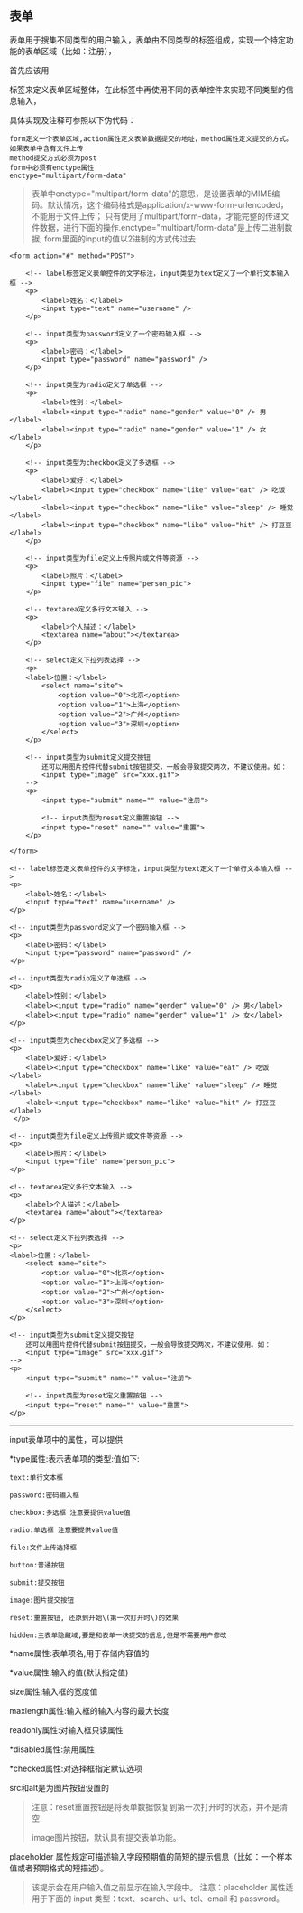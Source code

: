 ## 表单
表单用于搜集不同类型的用户输入，表单由不同类型的标签组成，实现一个特定功能的表单区域（比如：注册），

首先应该用<form>标签来定义表单区域整体，在此标签中再使用不同的表单控件来实现不同类型的信息输入，

具体实现及注释可参照以下伪代码：


    form定义一个表单区域,action属性定义表单数据提交的地址，method属性定义提交的方式。
    如果表单中含有文件上传 
    method提交方式必须为post 
    form中必须有enctype属性
    enctype="multipart/form-data"

> 表单中enctype="multipart/form-data"的意思，是设置表单的MIME编码。默认情况，这个编码格式是application/x-www-form-urlencoded，不能用于文件上传；
> 只有使用了multipart/form-data，才能完整的传递文件数据，进行下面的操作.enctype="multipart/form-data"是上传二进制数据; form里面的input的值以2进制的方式传过去


	<form action="#" method="POST">
	
	    <!-- label标签定义表单控件的文字标注，input类型为text定义了一个单行文本输入框 -->
	    <p>
	        <label>姓名：</label>
	        <input type="text" name="username" />
	    </p>
	
	    <!-- input类型为password定义了一个密码输入框 -->
	    <p>
	        <label>密码：</label>
	        <input type="password" name="password" />
	    </p>
	
	    <!-- input类型为radio定义了单选框 -->
	    <p>
	        <label>性别：</label>
	        <label><input type="radio" name="gender" value="0" /> 男</label>
	        <label><input type="radio" name="gender" value="1" /> 女</label>
	    </p>
	
	    <!-- input类型为checkbox定义了多选框 -->
	    <p>
	        <label>爱好：</label>
	        <label><input type="checkbox" name="like" value="eat" /> 吃饭</label>
	        <label><input type="checkbox" name="like" value="sleep" /> 睡觉</label>
	        <label><input type="checkbox" name="like" value="hit" /> 打豆豆</label>
	    </p>
	
	    <!-- input类型为file定义上传照片或文件等资源 -->
	    <p>
	        <label>照片：</label>
	        <input type="file" name="person_pic">
	    </p>
	
	    <!-- textarea定义多行文本输入 -->
	    <p>
	        <label>个人描述：</label>
	        <textarea name="about"></textarea>
	    </p>
	
	    <!-- select定义下拉列表选择 -->
	    <p>
	    <label>位置：</label>
	        <select name="site">
	            <option value="0">北京</option>
	            <option value="1">上海</option>
	            <option value="2">广州</option>
	            <option value="3">深圳</option>
	        </select>
	    </p>
	
	    <!-- input类型为submit定义提交按钮
	        还可以用图片控件代替submit按钮提交，一般会导致提交两次，不建议使用。如：
	        <input type="image" src="xxx.gif">
	    -->
	    <p>
	        <input type="submit" name="" value="注册">
	
	        <!-- input类型为reset定义重置按钮 -->
	        <input type="reset" name="" value="重置">
	    </p>
	
	</form>

<form action="#" method="POST">

    <!-- label标签定义表单控件的文字标注，input类型为text定义了一个单行文本输入框 -->
    <p>
        <label>姓名：</label>
        <input type="text" name="username" />
    </p>

    <!-- input类型为password定义了一个密码输入框 -->
    <p>
        <label>密码：</label>
        <input type="password" name="password" />
    </p>

    <!-- input类型为radio定义了单选框 -->
    <p>
        <label>性别：</label>
        <label><input type="radio" name="gender" value="0" /> 男</label>
        <label><input type="radio" name="gender" value="1" /> 女</label>
    </p>

    <!-- input类型为checkbox定义了多选框 -->
    <p>
        <label>爱好：</label>
        <label><input type="checkbox" name="like" value="eat" /> 吃饭</label>
        <label><input type="checkbox" name="like" value="sleep" /> 睡觉</label>
        <label><input type="checkbox" name="like" value="hit" /> 打豆豆</label>
	 </p>

    <!-- input类型为file定义上传照片或文件等资源 -->
    <p>
        <label>照片：</label>
        <input type="file" name="person_pic">
    </p>

    <!-- textarea定义多行文本输入 -->
    <p>
        <label>个人描述：</label>
        <textarea name="about"></textarea>
    </p>

    <!-- select定义下拉列表选择 -->
    <p>
    <label>位置：</label>
        <select name="site">
            <option value="0">北京</option>
            <option value="1">上海</option>
            <option value="2">广州</option>
            <option value="3">深圳</option>
        </select>
    </p>

    <!-- input类型为submit定义提交按钮
        还可以用图片控件代替submit按钮提交，一般会导致提交两次，不建议使用。如：
        <input type="image" src="xxx.gif">
    -->
    <p>
        <input type="submit" name="" value="注册">

        <!-- input类型为reset定义重置按钮 -->
        <input type="reset" name="" value="重置">
    </p>

</form>

<hr>

input表单项中的属性，可以提供

*type属性:表示表单项的类型:值如下:

    text:单行文本框

    password:密码输入框

    checkbox:多选框 注意要提供value值

    radio:单选框 注意要提供value值

    file:文件上传选择框

    button:普通按钮

    submit:提交按钮

    image:图片提交按钮

    reset:重置按钮, 还原到开始\(第一次打开时\)的效果

    hidden:主表单隐藏域,要是和表单一块提交的信息,但是不需要用户修改

*name属性:表单项名,用于存储内容值的

*value属性:输入的值\(默认指定值\)

size属性:输入框的宽度值

maxlength属性:输入框的输入内容的最大长度

readonly属性:对输入框只读属性

*disabled属性:禁用属性

*checked属性:对选择框指定默认选项

src和alt是为图片按钮设置的

> 注意：reset重置按钮是将表单数据恢复到第一次打开时的状态，并不是清空
> 
> image图片按钮，默认具有提交表单功能。

placeholder 属性规定可描述输入字段预期值的简短的提示信息（比如：一个样本值或者预期格式的短描述）。
> 
> 该提示会在用户输入值之前显示在输入字段中。
> 注意：placeholder 属性适用于下面的 input 类型：text、search、url、tel、email 和 password。
